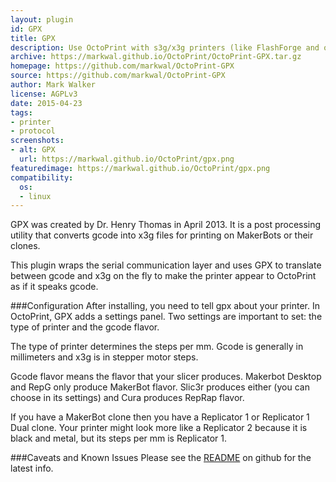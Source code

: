 ```yaml
---
layout: plugin
id: GPX
title: GPX
description: Use OctoPrint with s3g/x3g printers (like FlashForge and older MakerBot)
archive: https://markwal.github.io/OctoPrint/OctoPrint-GPX.tar.gz
homepage: https://github.com/markwal/OctoPrint-GPX
source: https://github.com/markwal/OctoPrint-GPX
author: Mark Walker
license: AGPLv3
date: 2015-04-23
tags:
- printer
- protocol
screenshots:
- alt: GPX
  url: https://markwal.github.io/OctoPrint/gpx.png
featuredimage: https://markwal.github.io/OctoPrint/gpx.png
compatibility:
  os:
  - linux
---
```


GPX was created by Dr. Henry Thomas in April 2013.  It is a post processing
utility that converts gcode into x3g files for printing on MakerBots or their
clones.

This plugin wraps the serial communication layer and uses GPX to translate between
gcode and x3g on the fly to make the printer appear to OctoPrint as if it speaks
gcode.

###Configuration
After installing, you need to tell gpx about your printer. In OctoPrint, GPX
adds a settings panel. Two settings are important to set: the type of
printer and the gcode flavor.

The type of printer determines the steps per mm. Gcode is generally in
millimeters and x3g is in stepper motor steps.

Gcode flavor means the flavor that your slicer produces. Makerbot Desktop and
RepG only produce MakerBot flavor. Slic3r produces either (you can choose in
its settings) and Cura produces RepRap flavor.

If you have a MakerBot clone then you have a Replicator 1 or Replicator 1 Dual
clone. Your printer might look more like a Replicator 2 because it is black and
metal, but its steps per mm is Replicator 1.

###Caveats and Known Issues
Please see the [README](https://github.com/markwal/OctoPrint-GPX/blob/master/README.md)
on github for the latest info.
